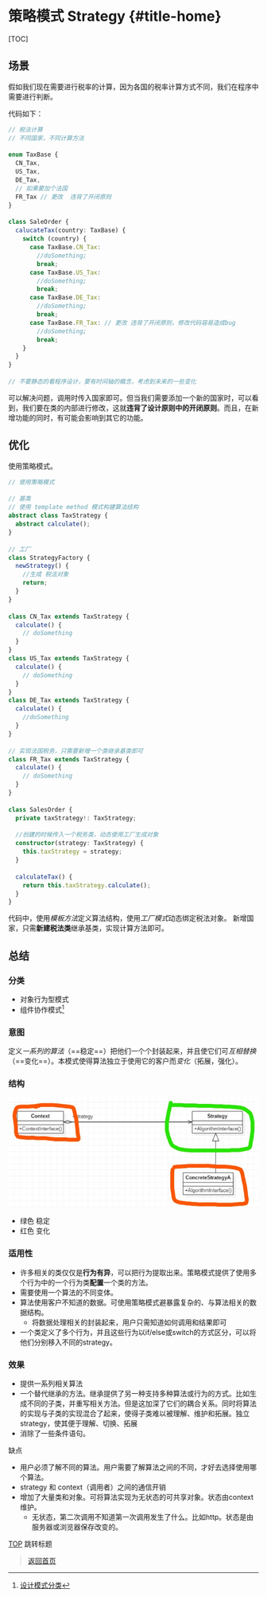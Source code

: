 # 策略模式 Strategy {#title-home}

[TOC]

## 场景

假如我们现在需要进行税率的计算，因为各国的税率计算方式不同，我们在程序中需要进行判断。

代码如下：

~~~ts
// 税法计算
// 不同国家，不同计算方法

enum TaxBase {
  CN_Tax,
  US_Tax,
  DE_Tax,
  // 如果要加个法国
  FR_Tax // 更改  违背了开闭原则
}

class SaleOrder {
  calucateTax(country: TaxBase) {
    switch (country) {
      case TaxBase.CN_Tax:
        //doSomething;
        break;
      case TaxBase.US_Tax:
        //doSomething;
        break;
      case TaxBase.DE_Tax:
        //doSomething;
        break;
      case TaxBase.FR_Tax: // 更改 违背了开闭原则，修改代码容易造成bug
        //doSomething;
        break;
    }
  }
}

// 不要静态的看程序设计，要有时间轴的概念，考虑到未来的一些变化

~~~

可以解决问题，调用时传入国家即可。但当我们需要添加一个新的国家时，可以看到，我们要在类的内部进行修改，这就**违背了设计原则中的开闭原则**。而且，在新增功能的同时，有可能会影响到其它的功能。

## 优化

使用策略模式。

~~~ts
// 使用策略模式

// 基类
// 使用 template method 模式构建算法结构
abstract class TaxStrategy {
  abstract calculate();
}

// 工厂
class StrategyFactory {
  newStrategy() {
    //生成 税法对象
    return;
  }
}

class CN_Tax extends TaxStrategy {
  calculate() {
    // doSomething
  }
}
class US_Tax extends TaxStrategy {
  calculate() {
    // doSomething
  }
}
class DE_Tax extends TaxStrategy {
  calculate() {
    //doSomething
  }
}

// 实现法国税务，只需要新增一个类继承基类即可
class FR_Tax extends TaxStrategy {
  calculate() {
    // doSomething
  }
}

class SalesOrder {
  private taxStrategy!: TaxStrategy;

  //创建的时候传入一个税务类，动态使用工厂生成对象
  constructor(strategy: TaxStrategy) {
    this.taxStrategy = strategy;
  }

  calculateTax() {
    return this.taxStrategy.calculate();
  }
}
~~~

代码中，使用*模板方法*定义算法结构，使用*工厂模式*动态绑定税法对象。
新增国家，只需**新建税法类**继承基类，实现计算方法即可。

## 总结

### 分类

- 对象行为型模式
- 组件协作模式[^1]

### 意图

定义*一系列的算法*（==稳定==）把他们一个个封装起来，并且使它们可*互相替换*（==变化==）。本模式使得算法独立于使用它的客户而*变化*（拓展，强化）。

### 结构

![结构](../../image/design-pattern/4-1.jpg)

- 绿色 稳定
- 红色 变化

### 适用性

- 许多相关的类仅仅是**行为有异**，可以把行为提取出来。策略模式提供了使用多个行为中的一个行为类**配置**一个类的方法。
- 需要使用一个算法的不同变体。
- 算法使用客户不知道的数据。可使用策略模式避暴露复杂的、与算法相关的数据结构。
  - 将数据处理相关的封装起来，用户只需知道如何调用和结果即可
- 一个类定义了多个行为，并且这些行为以if/else或switch的方式区分，可以将他们分别移入不同的strategy。

### 效果

- 提供一系列相关算法
- 一个替代继承的方法。继承提供了另一种支持多种算法或行为的方式。比如生成不同的子类，并重写相关方法。但是这加深了它们的耦合关系。同时将算法的实现与子类的实现混合了起来，使得子类难以被理解、维护和拓展。独立strategy，使其便于理解、切换、拓展
- 消除了一些条件语句。

缺点

- 用户必须了解不同的算法。用户需要了解算法之间的不同，才好去选择使用哪个算法。
- strategy 和 context（调用者）之间的通信开销
- 增加了大量类和对象。可将算法实现为无状态的可共享对象。状态由context维护。
  - 无状态，第二次调用不知道第一次调用发生了什么。比如http。状态是由服务器或浏览器保存改变的。

[TOP](#title-home) 跳转标题

> [返回首页](/index.html)

[^1]: [设计模式分类](./page/degisn_patterns-2.5.html)